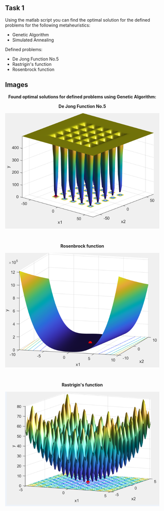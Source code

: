 <p align="center"><b><h2>Task 1</h2></b></p>

Using the matlab script you can find the optimal solution for the defined problems for the following metaheuristics:
- Genetic Algorithm
- Simulated Annealing

Defined problems:
- De Jong Function No.5
- Rastrigin's function
- Rosenbrock function

## Images
<p align="center"><b>Found optimal solutions for defined problems using Genetic Algorithm: </b></p>
<p align="center"><b>De Jong Function No.5  </b></p>

![De Jong Function No.5](images/dj_min_ga.PNG)

</br>
<p align="center"><b>Rosenbrock function</b></p>

![Rosenbrock function](images/rbf_min_ga.PNG)

</br>
<p align="center"><b>Rastrigin's function</b></p>

![Rastrigin's function](images/rf_min_ga.PNG)
